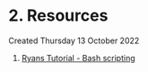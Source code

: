 # 2. Resources
Created Thursday 13 October 2022

1. [Ryans Tutorial - Bash scripting](https://ryanstutorials.net/bash-scripting-tutorial/)
